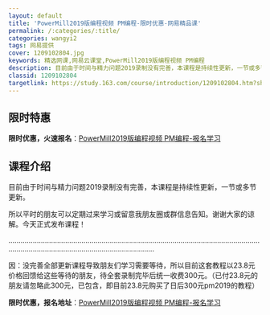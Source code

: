 ```yaml
---
layout: default
title: 'PowerMill2019版编程视频 PM编程-限时优惠-网易精品课'
permalink: /:categories/:title/
categories: wangyi2
tags: 网易提供
cover: 1209102804.jpg
keywords: 精选网课,网易云课堂,PowerMill2019版编程视频 PM编程
description: 目前由于时间与精力问题2019录制没有完善，本课程是持续性更新，一节或多节更新。所以平时的朋友可以定期过来学习或留意我朋
classid: 1209102804
targetlink: https://study.163.com/course/introduction/1209102804.htm?share=1&shareId=1025206652&utm_campaign=share&utm_medium=iphoneShare&utm_source=&utm_u=1025206652
---
```


## 限时特惠

**限时优惠，火速报名**：[PowerMill2019版编程视频 PM编程-报名学习](https://study.163.com/course/introduction/1209102804.htm?share=1&shareId=1025206652&utm_campaign=share&utm_medium=iphoneShare&utm_source=&utm_u=1025206652)

## 课程介绍

目前由于时间与精力问题2019录制没有完善，本课程是持续性更新，一节或多节更新。

所以平时的朋友可以定期过来学习或留意我朋友圈或群信息告知。谢谢大家的谅解。今天正式发布课程！

....................................................................................................................................................................................................

因：没完善全部更新课程导致朋友们学习需要等待，所以目前这套教程以23.8元价格回馈给这些等待的朋友，待全套录制完毕后统一收费300元。（已付23.8元的朋友请忽略此300元，已包含，即目前23.8元购买了日后300元pm2019的教程）

**限时优惠，报名地址**：[PowerMill2019版编程视频 PM编程-报名学习](https://study.163.com/course/introduction/1209102804.htm?share=1&shareId=1025206652&utm_campaign=share&utm_medium=iphoneShare&utm_source=&utm_u=1025206652)

